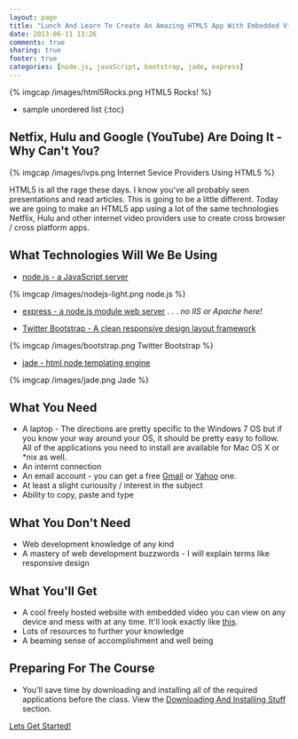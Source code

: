 ```yaml
---
layout: page
title: "Lunch And Learn To Create An Amazing HTML5 App With Embedded Video"
date: 2013-06-11 13:26
comments: true
sharing: true
footer: true
categories: [node.js, javaScript, bootstrap, jade, express]
---
```


{% imgcap /images/html5Rocks.png HTML5 Rocks! %}

* sample unordered list
{:toc}

## Netfix, Hulu and Google (YouTube) Are Doing It - Why Can't You?

{% imgcap /images/ivps.png Internet Sevice Providers Using HTML5 %}

HTML5 is all the rage these days.  I know you've all probably seen presentations and read articles.
This is going to be a little different.  Today we are going to make an HTML5 app using
a lot of the same technologies Netflix, Hulu and other internet video providers use to create
cross browser / cross platform apps.

## What Technologies Will We Be Using

 * [node.js - a JavaScript server](http://nodejs.org/)

 {% imgcap /images/nodejs-light.png node.js %}

 * [express - a node.js module web server](http://expressjs.com/) . . . *no IIS or Apache here!*

 * [Twitter Bootstrap - A clean responsive design layout framework](http://twitter.github.io/bootstrap/)

 {% imgcap /images/bootstrap.png Twitter Bootstrap %}

 * [jade - html node templating engine](http://jade-lang.com/)

 {% imgcap /images/jade.png Jade %}

## What You Need

 * A laptop - The directions are pretty specific to the Windows 7 OS
  but if you know your way around your OS, it should be pretty easy to follow.
  All of the applications you need to install are available for Mac OS X or *nix as well.
 * An internt connection
 * An email account - you can get a free [Gmail](http://mail.google.com) or [Yahoo](http://mail.yahoo.com) one.
 * At least a slight curiousity / interest in the subject
 * Ability to copy, paste and type

## What You Don't Need

 * Web development knowledge of any kind
 * A mastery of web development buzzwords - I will explain terms like responsive design

## What You'll Get

 * A cool freely hosted website with embedded video you can view on any device and mess with at any time.
 It'll look exactly like [this](http://lit-ocean-2531.herokuapp.com/).
 * Lots of resources to further your knowledge
 * A beaming sense of accomplishment and well being

## Preparing For The Course

 * You'll save time by downloading and installing all of the required applications before
 the class.  View the [Downloading And Installing Stuff](http://html5devgal.com/getting-started/#downloading-and-installing-stuff)
 section.

[Lets Get Started!](/getting-started/)
